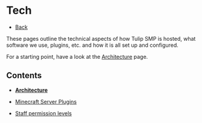 # Tech

- [Back](/)

These pages outline the technical aspects of how Tulip SMP is hosted, what software we use, plugins, etc. and how it is all set up and configured.

For a starting point, have a look at the [Architecture](architecture) page.

## Contents

- [**Architecture**](architecture)

- [Minecraft Server Plugins](plugins)

- [Staff permission levels](permissions)
